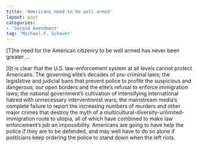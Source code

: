 ```yaml
---
title: 'Americans need to be well armed'
layout: post
categories:
- 'Second Amendment'
tag: 'Michael F. Scheuer'
---
```


\[T\]he need for the American citizenry to be well armed has never been greater ...  
  
\[I\]t is clear that the U.S. law-enforcement system at all levels cannot protect Americans. The governing elite’s decades of pro-criminal laws; the legislative and judicial bans that prevent police to profile the suspicious and dangerous; our open borders and the elite’s refusal to enforce immigration laws; the national government’s cultivation of intensifying international hatred with unnecessary interventionist wars; the mainstream media’s complete failure to report the increasing numbers of murders and other major crimes that destroy the myth of a multicultural-diversity-unlimited-immigration route to utopia, all of which have combined to make law enforcement’s job an impossibility. Americans are going to have help the police if they are to be defended, and may well have to do so alone if politicians keep ordering the police to stand down when the left riots.